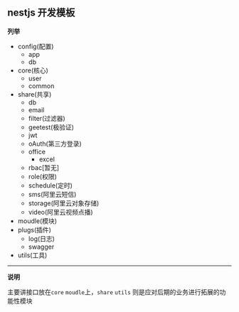 ## nestjs 开发模板

**列举**

- config(配置)
  - app
  - db
- core(核心)
  - user
  - common
- share(共享)
  - db
  - email
  - filter(过滤器)
  - geetest(极验证)
  - jwt
  - oAuth(第三方登录)
  - office
    - excel
  - rbac[暂无]
  - role(权限)
  - schedule(定时)
  - sms(阿里云短信)
  - storage(阿里云对象存储)
  - video(阿里云视频点播)
- moudle(模块)
- plugs(插件)
  - log(日志)
  - swagger
- utils(工具)


---
**说明**

主要讲接口放在`core` `moudle`上，`share` `utils` 则是应对后期的业务进行拓展的功能性模块